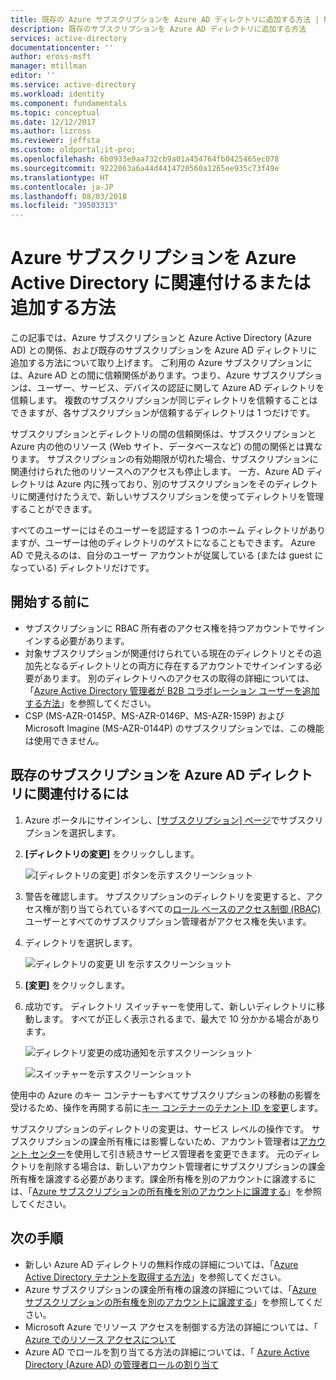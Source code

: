 ```yaml
---
title: 既存の Azure サブスクリプションを Azure AD ディレクトリに追加する方法 | Microsoft Docs
description: 既存のサブスクリプションを Azure AD ディレクトリに追加する方法
services: active-directory
documentationcenter: ''
author: eross-msft
manager: mtillman
editor: ''
ms.service: active-directory
ms.workload: identity
ms.component: fundamentals
ms.topic: conceptual
ms.date: 12/12/2017
ms.author: lizross
ms.reviewer: jeffsta
ms.custom: oldportal;it-pro;
ms.openlocfilehash: 6b0933e9aa732cb9a01a454764fb0425465ec078
ms.sourcegitcommit: 9222063a6a44d4414720560a1265ee935c73f49e
ms.translationtype: HT
ms.contentlocale: ja-JP
ms.lasthandoff: 08/03/2018
ms.locfileid: "39503313"
---
```

# <a name="how-to-associate-or-add-an-azure-subscription-to-azure-active-directory"></a>Azure サブスクリプションを Azure Active Directory に関連付けるまたは追加する方法

この記事では、Azure サブスクリプションと Azure Active Directory (Azure AD) との関係、および既存のサブスクリプションを Azure AD ディレクトリに追加する方法について取り上げます。 ご利用の Azure サブスクリプションには、Azure AD との間に信頼関係があります。つまり、Azure サブスクリプションは、ユーザー、サービス、デバイスの認証に関して Azure AD ディレクトリを信頼します。 複数のサブスクリプションが同じディレクトリを信頼することはできますが、各サブスクリプションが信頼するディレクトリは 1 つだけです。 

サブスクリプションとディレクトリの間の信頼関係は、サブスクリプションと Azure 内の他のリソース (Web サイト、データベースなど) の間の関係とは異なります。 サブスクリプションの有効期限が切れた場合、サブスクリプションに関連付けられた他のリソースへのアクセスも停止します。 一方、Azure AD ディレクトリは Azure 内に残っており、別のサブスクリプションをそのディレクトリに関連付けたうえで、新しいサブスクリプションを使ってディレクトリを管理することができます。

すべてのユーザーにはそのユーザーを認証する 1 つのホーム ディレクトリがありますが、ユーザーは他のディレクトリのゲストになることもできます。 Azure AD で見えるのは、自分のユーザー アカウントが従属している (または guest になっている) ディレクトリだけです。

## <a name="before-you-begin"></a>開始する前に

* サブスクリプションに RBAC 所有者のアクセス権を持つアカウントでサインインする必要があります。
* 対象サブスクリプションが関連付けられている現在のディレクトリとその追加先となるディレクトリとの両方に存在するアカウントでサインインする必要があります。 別のディレクトリへのアクセスの取得の詳細については、「[Azure Active Directory 管理者が B2B コラボレーション ユーザーを追加する方法](../b2b/add-users-administrator.md)」を参照してください。
* CSP (MS-AZR-0145P、MS-AZR-0146P、MS-AZR-159P) および Microsoft Imagine (MS-AZR-0144P) のサブスクリプションでは、この機能は使用できません。

## <a name="to-associate-an-existing-subscription-to-your-azure-ad-directory"></a>既存のサブスクリプションを Azure AD ディレクトリに関連付けるには

1. Azure ポータルにサインインし、[[サブスクリプション] ページ](https://portal.azure.com/#blade/Microsoft_Azure_Billing/SubscriptionsBlade)でサブスクリプションを選択します。
2. **[ディレクトリの変更]** をクリックしします。

    ![[ディレクトリの変更] ボタンを示すスクリーンショット](./media/active-directory-how-subscriptions-associated-directory/edit-directory-button.PNG)
3. 警告を確認します。 サブスクリプションのディレクトリを変更すると、アクセス権が割り当てられているすべての[ロール ベースのアクセス制御 (RBAC)](../../role-based-access-control/role-assignments-portal.md) ユーザーとすべてのサブスクリプション管理者がアクセス権を失います。
4. ディレクトリを選択します。

    ![ディレクトリの変更 UI を示すスクリーンショット](./media/active-directory-how-subscriptions-associated-directory/edit-directory-ui.PNG)
5. **[変更]** をクリックします。
6. 成功です。 ディレクトリ スイッチャーを使用して、新しいディレクトリに移動します。 すべてが正しく表示されるまで、最大で 10 分かかる場合があります。

    ![ディレクトリ変更の成功通知を示すスクリーンショット](./media/active-directory-how-subscriptions-associated-directory/edit-directory-success.PNG)

    ![スイッチャーを示すスクリーンショット](./media/active-directory-how-subscriptions-associated-directory/directory-switcher.PNG)


使用中の Azure のキー コンテナーもすべてサブスクリプションの移動の影響を受けるため、操作を再開する前に[キー コンテナーのテナント ID を変更](../../key-vault/key-vault-subscription-move-fix.md)します。

サブスクリプションのディレクトリの変更は、サービス レベルの操作です。 サブスクリプションの課金所有権には影響しないため、アカウント管理者は[アカウント センター](https://account.azure.com/subscriptions)を使用して引き続きサービス管理者を変更できます。 元のディレクトリを削除する場合は、新しいアカウント管理者にサブスクリプションの課金所有権を譲渡する必要があります。課金所有権を別のアカウントに譲渡するには、「[Azure サブスクリプションの所有権を別のアカウントに譲渡する](../../billing/billing-subscription-transfer.md)」を参照してください。 

## <a name="next-steps"></a>次の手順

* 新しい Azure AD ディレクトリの無料作成の詳細については、「[Azure Active Directory テナントを取得する方法](../develop/quickstart-create-new-tenant.md)」を参照してください。
* Azure サブスクリプションの課金所有権の譲渡の詳細については、「[Azure サブスクリプションの所有権を別のアカウントに譲渡する](../../billing/billing-subscription-transfer.md)」を参照してください。
* Microsoft Azure でリソース アクセスを制御する方法の詳細については、「 [Azure でのリソース アクセスについて](../../role-based-access-control/rbac-and-directory-admin-roles.md)
* Azure AD でロールを割り当てる方法の詳細については、「 [Azure Active Directory (Azure AD) の管理者ロールの割り当て](../users-groups-roles/directory-assign-admin-roles.md)

<!--Image references-->
[1]: ./media/active-directory-how-subscriptions-associated-directory/WAAD_PassThruAuth.png
[2]: ./media/active-directory-how-subscriptions-associated-directory/WAAD_OrgAccountSubscription.png
[3]: ./media/active-directory-how-subscriptions-associated-directory/WAAD_SignInDisambiguation.PNG
